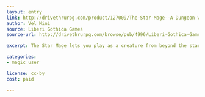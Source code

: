 ```yaml
---
layout: entry
link: http://drivethrurpg.com/product/127009/The-Star-Mage--A-Dungeon-World-Playbook
author: Vel Mini
source: Liberi Gothica Games
source-url: http://drivethrurpg.com/browse/pub/4996/Liberi-Gothica-Games

excerpt: The Star Mage lets you play as a creature from beyond the stars, with the strange and magical powers that come from your bizarre nature. You manipulate space with ease, creating small holes in the fabric of space.

categories:
- magic user

license: cc-by
cost: paid

---
```

